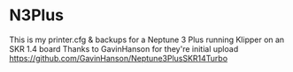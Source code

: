 # N3Plus
This is my printer.cfg & backups for a Neptune 3 Plus running Klipper on an SKR 1.4 board
Thanks to GavinHanson for they're initial upload https://github.com/GavinHanson/Neptune3PlusSKR14Turbo
